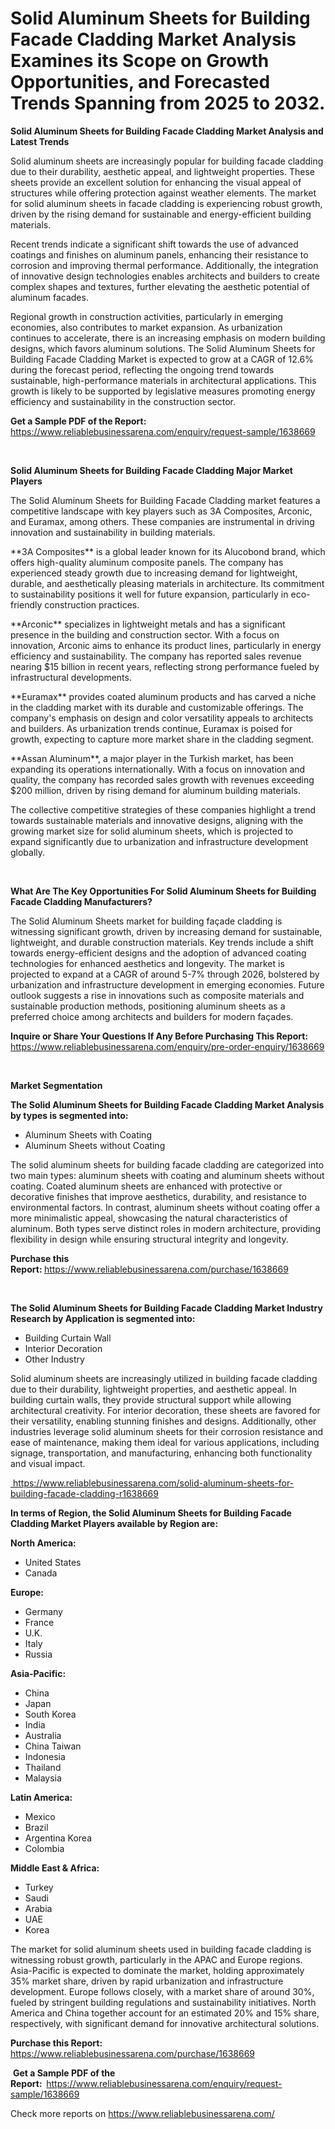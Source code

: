 <p><h1>Solid Aluminum Sheets for Building Facade Cladding Market Analysis Examines its Scope on Growth Opportunities, and Forecasted Trends Spanning from 2025 to 2032.</h1></p><p><strong>Solid Aluminum Sheets for Building Facade Cladding Market Analysis and Latest Trends</strong></p>
<p><p>Solid aluminum sheets are increasingly popular for building facade cladding due to their durability, aesthetic appeal, and lightweight properties. These sheets provide an excellent solution for enhancing the visual appeal of structures while offering protection against weather elements. The market for solid aluminum sheets in facade cladding is experiencing robust growth, driven by the rising demand for sustainable and energy-efficient building materials.</p><p>Recent trends indicate a significant shift towards the use of advanced coatings and finishes on aluminum panels, enhancing their resistance to corrosion and improving thermal performance. Additionally, the integration of innovative design technologies enables architects and builders to create complex shapes and textures, further elevating the aesthetic potential of aluminum facades. </p><p>Regional growth in construction activities, particularly in emerging economies, also contributes to market expansion. As urbanization continues to accelerate, there is an increasing emphasis on modern building designs, which favors aluminum solutions. The Solid Aluminum Sheets for Building Facade Cladding Market is expected to grow at a CAGR of 12.6% during the forecast period, reflecting the ongoing trend towards sustainable, high-performance materials in architectural applications. This growth is likely to be supported by legislative measures promoting energy efficiency and sustainability in the construction sector.</p></p>
<p><strong>Get a Sample PDF of the Report:&nbsp;</strong> <a href="https://www.reliablebusinessarena.com/enquiry/request-sample/1638669?utm_campaign=2488&utm_medium=2&utm_source=Github&utm_content=ia&utm_term=23032025&utm_id=solid-aluminum-sheets-for-building-facade-cladding">https://www.reliablebusinessarena.com/enquiry/request-sample/1638669</a></p>
<p>&nbsp;</p>
<p><strong>Solid Aluminum Sheets for Building Facade Cladding Major Market Players</strong></p>
<p><p>The Solid Aluminum Sheets for Building Facade Cladding market features a competitive landscape with key players such as 3A Composites, Arconic, and Euramax, among others. These companies are instrumental in driving innovation and sustainability in building materials.</p><p>**3A Composites** is a global leader known for its Alucobond brand, which offers high-quality aluminum composite panels. The company has experienced steady growth due to increasing demand for lightweight, durable, and aesthetically pleasing materials in architecture. Its commitment to sustainability positions it well for future expansion, particularly in eco-friendly construction practices.</p><p>**Arconic** specializes in lightweight metals and has a significant presence in the building and construction sector. With a focus on innovation, Arconic aims to enhance its product lines, particularly in energy efficiency and sustainability. The company has reported sales revenue nearing $15 billion in recent years, reflecting strong performance fueled by infrastructural developments.</p><p>**Euramax** provides coated aluminum products and has carved a niche in the cladding market with its durable and customizable offerings. The company's emphasis on design and color versatility appeals to architects and builders. As urbanization trends continue, Euramax is poised for growth, expecting to capture more market share in the cladding segment.</p><p>**Assan Aluminum**, a major player in the Turkish market, has been expanding its operations internationally. With a focus on innovation and quality, the company has recorded sales growth with revenues exceeding $200 million, driven by rising demand for aluminum building materials.</p><p>The collective competitive strategies of these companies highlight a trend towards sustainable materials and innovative designs, aligning with the growing market size for solid aluminum sheets, which is projected to expand significantly due to urbanization and infrastructure development globally.</p></p>
<p>&nbsp;</p>
<p><strong>What Are The Key Opportunities For Solid Aluminum Sheets for Building Facade Cladding Manufacturers?</strong></p>
<p><p>The Solid Aluminum Sheets market for building façade cladding is witnessing significant growth, driven by increasing demand for sustainable, lightweight, and durable construction materials. Key trends include a shift towards energy-efficient designs and the adoption of advanced coating technologies for enhanced aesthetics and longevity. The market is projected to expand at a CAGR of around 5-7% through 2026, bolstered by urbanization and infrastructure development in emerging economies. Future outlook suggests a rise in innovations such as composite materials and sustainable production methods, positioning aluminum sheets as a preferred choice among architects and builders for modern façades.</p></p>
<p><strong>Inquire or Share Your Questions If Any Before Purchasing This Report:</strong> <a href="https://www.reliablebusinessarena.com/enquiry/pre-order-enquiry/1638669?utm_campaign=2488&utm_medium=2&utm_source=Github&utm_content=ia&utm_term=23032025&utm_id=solid-aluminum-sheets-for-building-facade-cladding">https://www.reliablebusinessarena.com/enquiry/pre-order-enquiry/1638669</a></p>
<p>&nbsp;</p>
<p><strong>Market Segmentation</strong></p>
<p><strong>The Solid Aluminum Sheets for Building Facade Cladding Market Analysis by types is segmented into:</strong></p>
<p><ul><li>Aluminum Sheets with Coating</li><li>Aluminum Sheets without Coating</li></ul></p>
<p><p>The solid aluminum sheets for building facade cladding are categorized into two main types: aluminum sheets with coating and aluminum sheets without coating. Coated aluminum sheets are enhanced with protective or decorative finishes that improve aesthetics, durability, and resistance to environmental factors. In contrast, aluminum sheets without coating offer a more minimalistic appeal, showcasing the natural characteristics of aluminum. Both types serve distinct roles in modern architecture, providing flexibility in design while ensuring structural integrity and longevity.</p></p>
<p><strong>Purchase this Report:&nbsp;</strong><a href="https://www.reliablebusinessarena.com/purchase/1638669?utm_campaign=2488&utm_medium=2&utm_source=Github&utm_content=ia&utm_term=23032025&utm_id=solid-aluminum-sheets-for-building-facade-cladding">https://www.reliablebusinessarena.com/purchase/1638669</a></p>
<p>&nbsp;</p>
<p><strong>The Solid Aluminum Sheets for Building Facade Cladding Market Industry Research by Application is segmented into:</strong></p>
<p><ul><li>Building Curtain Wall</li><li>Interior Decoration</li><li>Other Industry</li></ul></p>
<p><p>Solid aluminum sheets are increasingly utilized in building facade cladding due to their durability, lightweight properties, and aesthetic appeal. In building curtain walls, they provide structural support while allowing architectural creativity. For interior decoration, these sheets are favored for their versatility, enabling stunning finishes and designs. Additionally, other industries leverage solid aluminum sheets for their corrosion resistance and ease of maintenance, making them ideal for various applications, including signage, transportation, and manufacturing, enhancing both functionality and visual impact.</p></p>
<p><a href="https://www.reliablebusinessarena.com/solid-aluminum-sheets-for-building-facade-cladding-r1638669?utm_campaign=2488&utm_medium=2&utm_source=Github&utm_content=ia&utm_term=23032025&utm_id=solid-aluminum-sheets-for-building-facade-cladding">&nbsp;https://www.reliablebusinessarena.com/solid-aluminum-sheets-for-building-facade-cladding-r1638669</a></p>
<p><strong>In terms of Region, the Solid Aluminum Sheets for Building Facade Cladding Market Players available by Region are:</strong></p>
<p>
    <p> <strong> North America: </strong>
        <ul>
            <li>United States</li>
            <li>Canada</li>
        </ul>
        </p> 
    <p> <strong> Europe: </strong>
        <ul>
            <li>Germany</li>
            <li>France</li>
            <li>U.K.</li>
            <li>Italy</li>
            <li>Russia</li>
        </ul>
        </p> 
    <p> <strong> Asia-Pacific: </strong>
        <ul>
            <li>China</li>
            <li>Japan</li>
            <li>South Korea</li>
            <li>India</li>
            <li>Australia</li>
            <li>China Taiwan</li>
            <li>Indonesia</li>
            <li>Thailand</li>
            <li>Malaysia</li>
        </ul>
        </p> 
    <p> <strong> Latin America: </strong>
        <ul>
            <li>Mexico</li>
            <li>Brazil</li>
            <li>Argentina Korea</li>
            <li>Colombia</li>
        </ul>
        </p> 
    <p> <strong> Middle East & Africa: </strong>
        <ul>
            <li>Turkey</li>
            <li>Saudi</li>
            <li>Arabia</li>
            <li>UAE</li>
            <li>Korea</li>
        </ul>
    </p>
    </p>
<p><p>The market for solid aluminum sheets used in building facade cladding is witnessing robust growth, particularly in the APAC and Europe regions. Asia-Pacific is expected to dominate the market, holding approximately 35% market share, driven by rapid urbanization and infrastructure development. Europe follows closely, with a market share of around 30%, fueled by stringent building regulations and sustainability initiatives. North America and China together account for an estimated 20% and 15% share, respectively, with significant demand for innovative architectural solutions.</p></p>
<p><strong>Purchase this Report: </strong><a href="https://www.reliablebusinessarena.com/purchase/1638669?utm_campaign=2488&utm_medium=2&utm_source=Github&utm_content=ia&utm_term=23032025&utm_id=solid-aluminum-sheets-for-building-facade-cladding">https://www.reliablebusinessarena.com/purchase/1638669</a></p>
<p>&nbsp;<strong>Get a Sample PDF of the Report:&nbsp;&nbsp;</strong><a href="https://www.reliablebusinessarena.com/enquiry/request-sample/1638669?utm_campaign=2488&utm_medium=2&utm_source=Github&utm_content=ia&utm_term=23032025&utm_id=solid-aluminum-sheets-for-building-facade-cladding">https://www.reliablebusinessarena.com/enquiry/request-sample/1638669</a></p>
<p><strong></strong></p>
<p>Check more reports on <a href="https://www.reliablebusinessarena.com/?utm_campaign=2488&utm_medium=2&utm_source=Github&utm_content=ia&utm_term=23032025&utm_id=solid-aluminum-sheets-for-building-facade-cladding">https://www.reliablebusinessarena.com/</a></p>